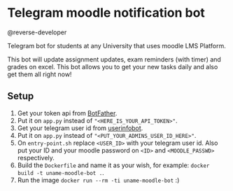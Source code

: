 # Telegram moodle notification bot
@reverse-developer 

Telegram bot for students at any University that uses moodle LMS Platform.  

This bot will update assignment updates, exam reminders (with timer) and grades on excel.
This bot allows you to get your new tasks daily and also get them all right now!

## Setup

1. Get your token api from [BotFather](https://telegram.me/BotFather).
2. Put it on `app.py` instead of `"<HERE_IS_YOUR_API_TOKEN>"`.
3. Get your telegram user id from [userinfobot](https://telegram.me/userinfobot).
4. Put it on `app.py` instead of `"<PUT_YOUR_ADMINS_USER_ID_HERE>"`.
5. On `entry-point.sh` replace `<USER_ID>` with your telegram user id. Also put your ID and your moodle password on `<ID>` and `<MOODLE_PASSWD>` respectively.
6. Build the `Dockerfile` and name it as your wish, for example: `docker build -t uname-moodle-bot .`.
7. Run the image `docker run --rm -ti uname-moodle-bot` :)
